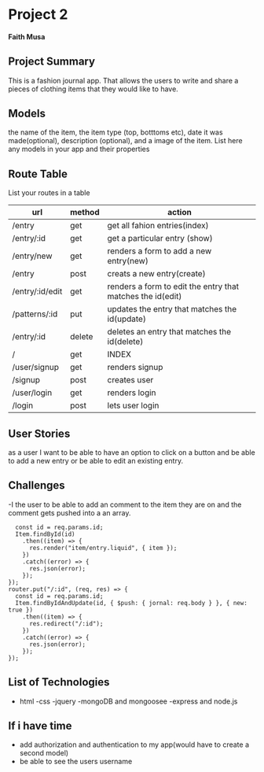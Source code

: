 # Project 2

#### Faith Musa

## Project Summary

This is a fashion journal app. That allows the users to write and share a pieces of clothing items that they would like to have.

## Models

the name of the item, the item type (top, botttoms etc), date it was made(optional), description (optional), and a image of the item.
List here any models in your app and their properties

## Route Table

List your routes in a table

| url             | method | action                                                     |
| --------------- | ------ | ---------------------------------------------------------- |
| /entry          | get    | get all fahion entries(index)                              |
| /entry/:id      | get    | get a particular entry (show)                              |
| /entry/new      | get    | renders a form to add a new entry(new)                     |
| /entry          | post   | creats a new entry(create)                                 |
| /entry/:id/edit | get    | renders a form to edit the entry that matches the id(edit) |
| /patterns/:id   | put    | updates the entry that matches the id(update)              |
| /entry/:id      | delete | deletes an entry that matches the id(delete)               |
| /               | get    | INDEX                                                      |
| /user/signup    | get    | renders signup                                             |
| /signup         | post   | creates user                                               |
| /user/login     | get    | renders login                                              |
| /login          | post   | lets user login                                            |

## User Stories

as a user I want to be able to have an option to click on a button and be able to add a new entry or be able to edit an existing entry.

## Challenges

-I the user to be able to add an comment to the item they are on and the comment gets pushed into a an array.

```router.get("/:id/jornal", (req, res) => {
  const id = req.params.id;
  Item.findById(id)
    .then((item) => {
      res.render("item/entry.liquid", { item });
    })
    .catch((error) => {
      res.json(error);
    });
});
router.put("/:id", (req, res) => {
  const id = req.params.id;
  Item.findByIdAndUpdate(id, { $push: { jornal: req.body } }, { new: true })
    .then((item) => {
      res.redirect("/:id");
    })
    .catch((error) => {
      res.json(error);
    });
});
```

## List of Technologies

- html
  -css
  -jquery
  -mongoDB and mongoosee
  -express and node.js

## If i have time

- add authorization and authentication to my app(would have to create a second model)
- be able to see the users username
